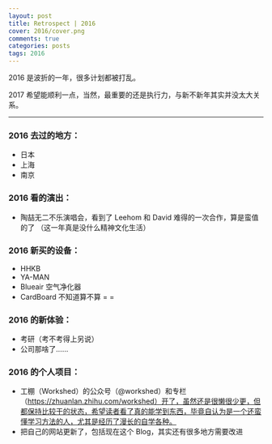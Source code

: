 ```yaml
---
layout: post
title: Retrospect | 2016
cover: 2016/cover.png
comments: true
categories: posts
tags: 2016
---
```


2016 是波折的一年，很多计划都被打乱。

2017 希望能顺利一点，当然，最重要的还是执行力，与新不新年其实并没太大关系。


---

### 2016 去过的地方：

- 日本
- 上海
- 南京



### 2016 看的演出：

- 陶喆无二不乐演唱会，看到了 Leehom 和 David 难得的一次合作，算是蛮值的了
（这一年真是没什么精神文化生活）


### 2016 新买的设备：

- HHKB
- YA-MAN
- Blueair 空气净化器
- CardBoard 不知道算不算 = =


### 2016 的新体验：

- 考研（考不考得上另说）
- 公司那啥了……


### 2016 的个人项目：

- 工棚（Workshed）的公众号（@workshed）和专栏（https://zhuanlan.zhihu.com/workshed）开了，虽然还是很懒很少更，但都保持比较干的状态，希望读者看了真的能学到东西，毕竟自认为是一个还蛮懂学习方法的人，尤其是经历了漫长的自学各种。
- 把自己的网站更新了，包括现在这个 Blog，其实还有很多地方需要改进
